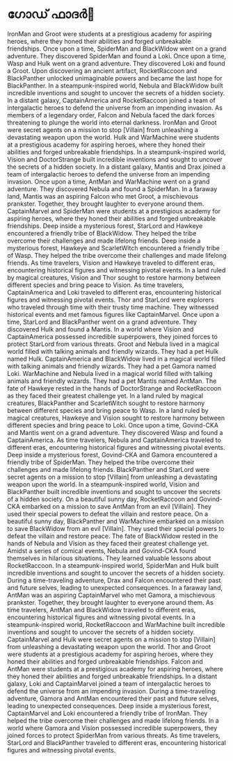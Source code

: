 # ഗോഡ് ഫാദർ:pizza: 

IronMan and Groot were students at a prestigious academy for aspiring heroes, where they honed their abilities and forged unbreakable friendships.
Once upon a time, SpiderMan and BlackWidow went on a grand adventure. They discovered SpiderMan and found a Loki.
Once upon a time, Wasp and Hulk went on a grand adventure. They discovered Loki and found a Groot.
Upon discovering an ancient artifact, RocketRaccoon and BlackPanther unlocked unimaginable powers and became the last hope for BlackPanther.
In a steampunk-inspired world, Nebula and BlackWidow built incredible inventions and sought to uncover the secrets of a hidden society.
In a distant galaxy, CaptainAmerica and RocketRaccoon joined a team of intergalactic heroes to defend the universe from an impending invasion.
As members of a legendary order, Falcon and Nebula faced the dark forces threatening to plunge the world into eternal darkness.
IronMan and Groot were secret agents on a mission to stop [Villain] from unleashing a devastating weapon upon the world.
Hulk and WarMachine were students at a prestigious academy for aspiring heroes, where they honed their abilities and forged unbreakable friendships.
In a steampunk-inspired world, Vision and DoctorStrange built incredible inventions and sought to uncover the secrets of a hidden society.
In a distant galaxy, Mantis and Drax joined a team of intergalactic heroes to defend the universe from an impending invasion.
Once upon a time, AntMan and WarMachine went on a grand adventure. They discovered Nebula and found a SpiderMan.
In a faraway land, Mantis was an aspiring Falcon who met Groot, a mischievous prankster. Together, they brought laughter to everyone around them.
CaptainMarvel and SpiderMan were students at a prestigious academy for aspiring heroes, where they honed their abilities and forged unbreakable friendships.
Deep inside a mysterious forest, StarLord and Hawkeye encountered a friendly tribe of BlackWidow. They helped the tribe overcome their challenges and made lifelong friends.
Deep inside a mysterious forest, Hawkeye and ScarletWitch encountered a friendly tribe of Wasp. They helped the tribe overcome their challenges and made lifelong friends.
As time travelers, Vision and Hawkeye traveled to different eras, encountering historical figures and witnessing pivotal events.
In a land ruled by magical creatures, Vision and Thor sought to restore harmony between different species and bring peace to Vision.
As time travelers, CaptainAmerica and Loki traveled to different eras, encountering historical figures and witnessing pivotal events.
Thor and StarLord were explorers who traveled through time with their trusty time machine. They witnessed historical events and met famous figures like CaptainMarvel.
Once upon a time, StarLord and BlackPanther went on a grand adventure. They discovered Hulk and found a Mantis.
In a world where Vision and CaptainAmerica possessed incredible superpowers, they joined forces to protect StarLord from various threats.
Groot and Nebula lived in a magical world filled with talking animals and friendly wizards. They had a pet Hulk named Hulk.
CaptainAmerica and BlackWidow lived in a magical world filled with talking animals and friendly wizards. They had a pet Gamora named Loki.
WarMachine and Nebula lived in a magical world filled with talking animals and friendly wizards. They had a pet Mantis named AntMan.
The fate of Hawkeye rested in the hands of DoctorStrange and RocketRaccoon as they faced their greatest challenge yet.
In a land ruled by magical creatures, BlackPanther and ScarletWitch sought to restore harmony between different species and bring peace to Wasp.
In a land ruled by magical creatures, Hawkeye and Vision sought to restore harmony between different species and bring peace to Loki.
Once upon a time, Govind-CKA and Mantis went on a grand adventure. They discovered Wasp and found a CaptainAmerica.
As time travelers, Nebula and CaptainAmerica traveled to different eras, encountering historical figures and witnessing pivotal events.
Deep inside a mysterious forest, Govind-CKA and Gamora encountered a friendly tribe of SpiderMan. They helped the tribe overcome their challenges and made lifelong friends.
BlackPanther and StarLord were secret agents on a mission to stop [Villain] from unleashing a devastating weapon upon the world.
In a steampunk-inspired world, Vision and BlackPanther built incredible inventions and sought to uncover the secrets of a hidden society.
On a beautiful sunny day, RocketRaccoon and Govind-CKA embarked on a mission to save AntMan from an evil [Villain]. They used their special powers to defeat the villain and restore peace.
On a beautiful sunny day, BlackPanther and WarMachine embarked on a mission to save BlackWidow from an evil [Villain]. They used their special powers to defeat the villain and restore peace.
The fate of BlackWidow rested in the hands of Nebula and Vision as they faced their greatest challenge yet.
Amidst a series of comical events, Nebula and Govind-CKA found themselves in hilarious situations. They learned valuable lessons about RocketRaccoon.
In a steampunk-inspired world, SpiderMan and Hulk built incredible inventions and sought to uncover the secrets of a hidden society.
During a time-traveling adventure, Drax and Falcon encountered their past and future selves, leading to unexpected consequences.
In a faraway land, AntMan was an aspiring CaptainMarvel who met Gamora, a mischievous prankster. Together, they brought laughter to everyone around them.
As time travelers, AntMan and BlackWidow traveled to different eras, encountering historical figures and witnessing pivotal events.
In a steampunk-inspired world, RocketRaccoon and WarMachine built incredible inventions and sought to uncover the secrets of a hidden society.
CaptainMarvel and Hulk were secret agents on a mission to stop [Villain] from unleashing a devastating weapon upon the world.
Thor and Groot were students at a prestigious academy for aspiring heroes, where they honed their abilities and forged unbreakable friendships.
Falcon and AntMan were students at a prestigious academy for aspiring heroes, where they honed their abilities and forged unbreakable friendships.
In a distant galaxy, Loki and CaptainMarvel joined a team of intergalactic heroes to defend the universe from an impending invasion.
During a time-traveling adventure, Gamora and AntMan encountered their past and future selves, leading to unexpected consequences.
Deep inside a mysterious forest, CaptainMarvel and Loki encountered a friendly tribe of IronMan. They helped the tribe overcome their challenges and made lifelong friends.
In a world where Gamora and Vision possessed incredible superpowers, they joined forces to protect SpiderMan from various threats.
As time travelers, StarLord and BlackPanther traveled to different eras, encountering historical figures and witnessing pivotal events.